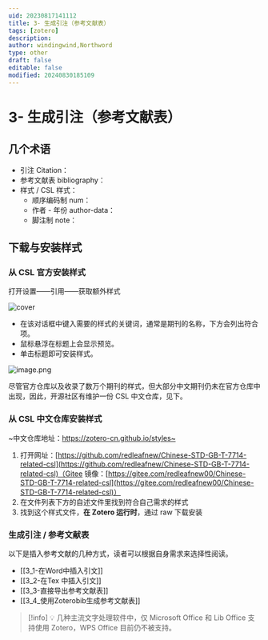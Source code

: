 ```yaml
---
uid: 20230817141112
title: 3- 生成引注（参考文献表）
tags: [zotero]
description: 
author: windingwind,Northword
type: other
draft: false
editable: false
modified: 20240830185109
---
```


# 3- 生成引注（参考文献表）

## 几个术语

* 引注 Citation：
* 参考文献表 bibliography：
* 样式 / CSL 样式：
    * 顺序编码制 num：
    * 作者 - 年份 author-data：
    * 脚注制 note：

## 下载与安装样式

### 从 CSL 官方安装样式

打开设置——引用——获取额外样式

![cover](https://cdn.pkmer.cn/images/20230818120622.png!pkmer)

- 在该对话框中键入需要的样式的关键词，通常是期刊的名称，下方会列出符合项。
- 鼠标悬浮在标题上会显示预览。
- 单击标题即可安装样式。

![image.png](https://cdn.pkmer.cn/images/20230818120714.png!pkmer)

尽管官方仓库以及收录了数万个期刊的样式，但大部分中文期刊仍未在官方仓库中出现，因此，开源社区有维护一份 CSL 中文仓库，见下。

### 从 CSL 中文仓库安装样式

~中文仓库地址：<https://zotero-cn.github.io/styles~>

1. 打开网址：[https://github.com/redleafnew/Chinese-STD-GB-T-7714-related-csl](https://github.com/redleafnew/Chinese-STD-GB-T-7714-related-csl)（Gitee 镜像：[https://gitee.com/redleafnew00/Chinese-STD-GB-T-7714-related-csl](https://gitee.com/redleafnew00/Chinese-STD-GB-T-7714-related-csl)）
2. 在文件列表下方的自述文件里找到符合自己需求的样式
3. 找到这个样式文件，**在 Zotero 运行时**，通过 raw 下载安装

### 生成引注 / 参考文献表

以下是插入参考文献的几种方式，读者可以根据自身需求来选择性阅读。

- [[3_1-在Word中插入引文]]
- [[3_2-在Tex 中插入引文]]
- [[3_3-直接导出参考文献表]]
- [[3_4_使用Zoterobib生成参考文献表]]

> [!info]
> 💡 几种主流文字处理软件中，仅 Microsoft Office 和 Lib Office 支持使用 Zotero，WPS Office 目前仍不被支持。